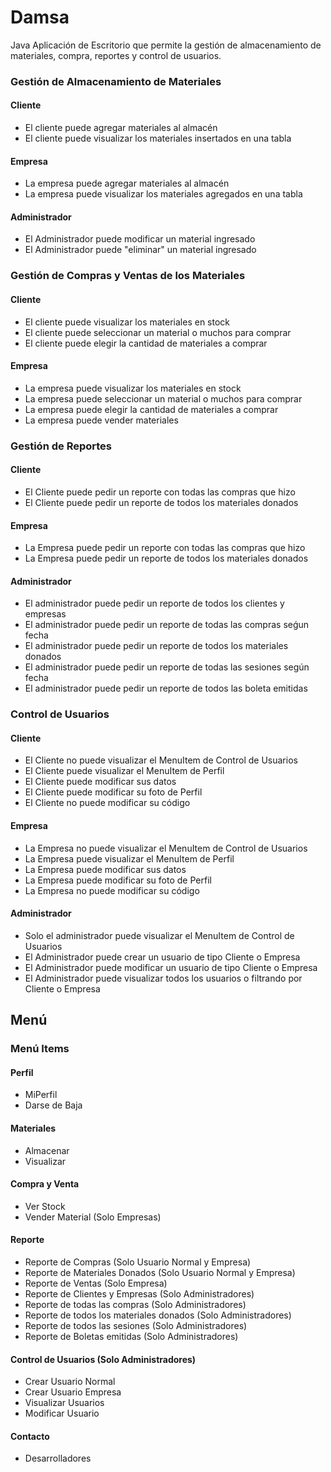 # Damsa
Java Aplicación de Escritorio que permite la gestión de almacenamiento de materiales, compra,  reportes y control de usuarios.

### Gestión de Almacenamiento de Materiales

#### Cliente
- El cliente puede agregar materiales al almacén
- El cliente puede visualizar los materiales insertados en una tabla


#### Empresa
- La empresa puede agregar materiales al almacén
- La empresa puede visualizar los materiales agregados en una tabla

#### Administrador
- El Administrador puede modificar un material ingresado
- El Administrador puede "eliminar" un material ingresado

### Gestión de Compras y Ventas de los Materiales

#### Cliente
- El cliente puede visualizar los materiales en stock
- El cliente puede seleccionar un material o muchos para comprar
- El cliente puede elegir la cantidad de materiales a comprar


#### Empresa
- La empresa puede visualizar los materiales en stock
- La empresa puede seleccionar un material o muchos para comprar
- La empresa puede elegir la cantidad de materiales a comprar
- La empresa puede vender materiales


### Gestión de Reportes

#### Cliente
- El Cliente puede pedir un reporte con todas las compras que hizo
- El Cliente puede pedir un reporte de todos los materiales donados


#### Empresa
- La Empresa puede pedir un reporte con todas las compras que hizo
- La Empresa puede pedir un reporte de todos los materiales donados


#### Administrador
- El administrador puede pedir un reporte de todos los clientes y empresas
- El administrador puede pedir un reporte de todas las compras seǵun fecha
- El administrador puede pedir un reporte de todos los materiales donados
- El administrador puede pedir un reporte de todas las sesiones según fecha
- El administrador puede pedir un reporte de todos las boleta emitidas

### Control de Usuarios

#### Cliente
- El Cliente no puede visualizar el MenuItem de Control de Usuarios
- El Cliente puede visualizar el MenuItem de Perfil
- El Cliente puede modificar sus datos
- El Cliente puede modificar su foto de Perfil
- El Cliente no puede modificar su código


#### Empresa
- La Empresa no puede visualizar el MenuItem de Control de Usuarios
- La Empresa puede visualizar el MenuItem de Perfil
- La Empresa puede modificar sus datos
- La Empresa puede modificar su foto de Perfil
- La Empresa no puede modificar su código


#### Administrador
- Solo el administrador puede visualizar el MenuItem de Control de Usuarios
- El Administrador puede crear un usuario de tipo Cliente o Empresa
- El Administrador puede modificar un usuario de tipo Cliente o Empresa
- El Administrador puede visualizar todos los usuarios o filtrando por Cliente o Empresa


## Menú

### Menú Items

#### Perfil
- MiPerfil
- Darse de Baja

#### Materiales
- Almacenar
- Visualizar

#### Compra y Venta
- Ver Stock
- Vender Material (Solo Empresas)

#### Reporte
- Reporte de Compras (Solo Usuario Normal y Empresa)
- Reporte de Materiales Donados (Solo Usuario Normal y Empresa)
- Reporte de Ventas (Solo Empresa)
- Reporte de Clientes y Empresas (Solo Administradores)
- Reporte de todas las compras (Solo Administradores)
- Reporte de todos los materiales donados (Solo Administradores)
- Reporte de todos las sesiones (Solo Administradores)
- Reporte de Boletas emitidas (Solo Administradores)

#### Control de Usuarios (Solo Administradores)
- Crear Usuario Normal
- Crear Usuario Empresa
- Visualizar Usuarios
- Modificar Usuario

#### Contacto
- Desarrolladores
